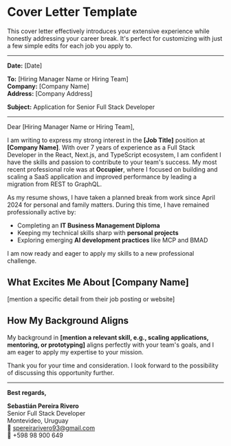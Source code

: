 # Cover Letter Template

This cover letter effectively introduces your extensive experience while honestly addressing your career break. It's perfect for customizing with just a few simple edits for each job you apply to.

---

**Date:** [Date]

**To:** [Hiring Manager Name or Hiring Team]  
**Company:** [Company Name]  
**Address:** [Company Address]

**Subject:** Application for Senior Full Stack Developer

---

Dear [Hiring Manager Name or Hiring Team],

I am writing to express my strong interest in the **[Job Title]** position at **[Company Name]**. With over 7 years of experience as a Full Stack Developer in the React, Next.js, and TypeScript ecosystem, I am confident I have the skills and passion to contribute to your team's success. My most recent professional role was at **Occupier**, where I focused on building and scaling a SaaS application and improved performance by leading a migration from REST to GraphQL.

As my resume shows, I have taken a planned break from work since April 2024 for personal and family matters. During this time, I have remained professionally active by:

- Completing an **IT Business Management Diploma**
- Keeping my technical skills sharp with **personal projects**
- Exploring emerging **AI development practices** like MCP and BMAD

I am now ready and eager to apply my skills to a new professional challenge.

## What Excites Me About [Company Name]

[mention a specific detail from their job posting or website]

## How My Background Aligns

My background in **[mention a relevant skill, e.g., scaling applications, mentoring, or prototyping]** aligns perfectly with your team's goals, and I am eager to apply my expertise to your mission.

Thank you for your time and consideration. I look forward to the possibility of discussing this opportunity further.

---

**Best regards,**

**Sebastián Pereira Rivero**  
Senior Full Stack Developer  
Montevideo, Uruguay  
📧 spereirarivero93@gmail.com  
📱 +598 98 900 649